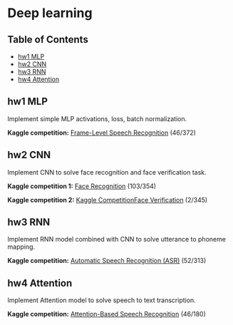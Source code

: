 # Deep learning

## Table of Contents
- [hw1 MLP](./hw1)
- [hw2 CNN](./hw2)
- [hw3 RNN](./hw3)
- [hw4 Attention](./hw4)

## hw1 MLP
Implement simple MLP activations, loss, batch normalization. 

**Kaggle competition:** [Frame-Level Speech Recognition](https://www.kaggle.com/competitions/11-785-s22-hw1p2) (46/372)

## hw2 CNN

Implement CNN to solve face recognition and face verification task. 

**Kaggle competition 1:** [Face Recognition](https://www.kaggle.com/competitions/11-785-s22-hw2p2-classification) (103/354)

**Kaggle competition 2:** [Kaggle CompetitionFace Verification](https://www.kaggle.com/competitions/11-785-s22-hw2p2-verification) (2/345)


## hw3 RNN

Implement RNN model combined with CNN to solve utterance to phoneme mapping.

**Kaggle competition:** [Automatic Speech Recognition (ASR)](https://www.kaggle.com/competitions/11-785-s22-hw3p2) (52/313)


## hw4 Attention

Implement Attention model to solve speech to text transcription.

**Kaggle competition:** [Attention-Based Speech Recognition](https://www.kaggle.com/competitions/11-785-s22-hw4p2) (46/180)
